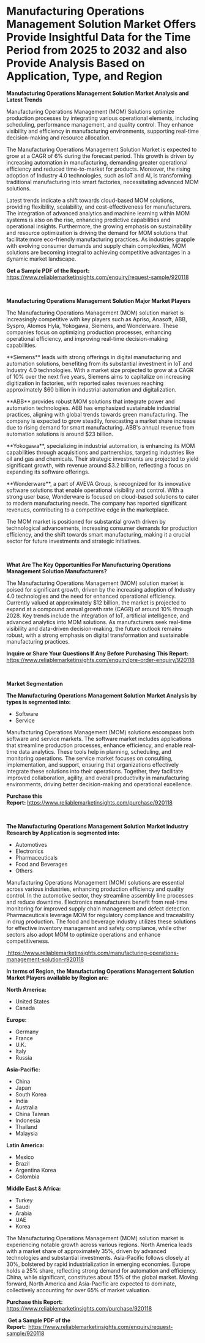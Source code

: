 <p><h1>Manufacturing Operations Management Solution Market Offers Provide Insightful Data for the Time Period from 2025 to 2032 and also Provide Analysis Based on Application, Type, and Region</h1></p><p><strong>Manufacturing Operations Management Solution Market Analysis and Latest Trends</strong></p>
<p><p>Manufacturing Operations Management (MOM) Solutions optimize production processes by integrating various operational elements, including scheduling, performance management, and quality control. They enhance visibility and efficiency in manufacturing environments, supporting real-time decision-making and resource allocation.</p><p>The Manufacturing Operations Management Solution Market is expected to grow at a CAGR of 6% during the forecast period. This growth is driven by increasing automation in manufacturing, demanding greater operational efficiency and reduced time-to-market for products. Moreover, the rising adoption of Industry 4.0 technologies, such as IoT and AI, is transforming traditional manufacturing into smart factories, necessitating advanced MOM solutions.</p><p>Latest trends indicate a shift towards cloud-based MOM solutions, providing flexibility, scalability, and cost-effectiveness for manufacturers. The integration of advanced analytics and machine learning within MOM systems is also on the rise, enhancing predictive capabilities and operational insights. Furthermore, the growing emphasis on sustainability and resource optimization is driving the demand for MOM solutions that facilitate more eco-friendly manufacturing practices. As industries grapple with evolving consumer demands and supply chain complexities, MOM solutions are becoming integral to achieving competitive advantages in a dynamic market landscape.</p></p>
<p><strong>Get a Sample PDF of the Report:&nbsp;</strong> <a href="https://www.reliablemarketinsights.com/enquiry/request-sample/920118?utm_campaign=2774&utm_medium=2&utm_source=Github&utm_content=ia&utm_term=18042025&utm_id=manufacturing-operations-management-solution">https://www.reliablemarketinsights.com/enquiry/request-sample/920118</a></p>
<p>&nbsp;</p>
<p><strong>Manufacturing Operations Management Solution Major Market Players</strong></p>
<p><p>The Manufacturing Operations Management (MOM) solution market is increasingly competitive with key players such as Apriso, Anasoft, ABB, Syspro, Atomos Hyla, Yokogawa, Siemens, and Wonderware. These companies focus on optimizing production processes, enhancing operational efficiency, and improving real-time decision-making capabilities.</p><p>**Siemens** leads with strong offerings in digital manufacturing and automation solutions, benefiting from its substantial investment in IoT and Industry 4.0 technologies. With a market size projected to grow at a CAGR of 10% over the next five years, Siemens aims to capitalize on increasing digitization in factories, with reported sales revenues reaching approximately $60 billion in industrial automation and digitalization.</p><p>**ABB** provides robust MOM solutions that integrate power and automation technologies. ABB has emphasized sustainable industrial practices, aligning with global trends towards green manufacturing. The company is expected to grow steadily, forecasting a market share increase due to rising demand for smart manufacturing. ABB's annual revenue from automation solutions is around $23 billion.</p><p>**Yokogawa**, specializing in industrial automation, is enhancing its MOM capabilities through acquisitions and partnerships, targeting industries like oil and gas and chemicals. Their strategic investments are projected to yield significant growth, with revenue around $3.2 billion, reflecting a focus on expanding its software offerings.</p><p>**Wonderware**, a part of AVEVA Group, is recognized for its innovative software solutions that enable operational visibility and control. With a strong user base, Wonderware is focused on cloud-based solutions to cater to modern manufacturing needs. The company has reported significant revenues, contributing to a competitive edge in the marketplace.</p><p>The MOM market is positioned for substantial growth driven by technological advancements, increasing consumer demands for production efficiency, and the shift towards smart manufacturing, making it a crucial sector for future investments and strategic initiatives.</p></p>
<p>&nbsp;</p>
<p><strong>What Are The Key Opportunities For Manufacturing Operations Management Solution Manufacturers?</strong></p>
<p><p>The Manufacturing Operations Management (MOM) solution market is poised for significant growth, driven by the increasing adoption of Industry 4.0 technologies and the need for enhanced operational efficiency. Currently valued at approximately $12 billion, the market is projected to expand at a compound annual growth rate (CAGR) of around 10% through 2028. Key trends include the integration of IoT, artificial intelligence, and advanced analytics into MOM solutions. As manufacturers seek real-time visibility and data-driven decision-making, the future outlook remains robust, with a strong emphasis on digital transformation and sustainable manufacturing practices.</p></p>
<p><strong>Inquire or Share Your Questions If Any Before Purchasing This Report:</strong> <a href="https://www.reliablemarketinsights.com/enquiry/pre-order-enquiry/920118?utm_campaign=2774&utm_medium=2&utm_source=Github&utm_content=ia&utm_term=18042025&utm_id=manufacturing-operations-management-solution">https://www.reliablemarketinsights.com/enquiry/pre-order-enquiry/920118</a></p>
<p>&nbsp;</p>
<p><strong>Market Segmentation</strong></p>
<p><strong>The Manufacturing Operations Management Solution Market Analysis by types is segmented into:</strong></p>
<p><ul><li>Software</li><li>Service</li></ul></p>
<p><p>Manufacturing Operations Management (MOM) solutions encompass both software and service markets. The software market includes applications that streamline production processes, enhance efficiency, and enable real-time data analytics. These tools help in planning, scheduling, and monitoring operations. The service market focuses on consulting, implementation, and support, ensuring that organizations effectively integrate these solutions into their operations. Together, they facilitate improved collaboration, agility, and overall productivity in manufacturing environments, driving better decision-making and operational excellence.</p></p>
<p><strong>Purchase this Report:&nbsp;</strong><a href="https://www.reliablemarketinsights.com/purchase/920118?utm_campaign=2774&utm_medium=2&utm_source=Github&utm_content=ia&utm_term=18042025&utm_id=manufacturing-operations-management-solution">https://www.reliablemarketinsights.com/purchase/920118</a></p>
<p>&nbsp;</p>
<p><strong>The Manufacturing Operations Management Solution Market Industry Research by Application is segmented into:</strong></p>
<p><ul><li>Automotives</li><li>Electronics</li><li>Pharmaceuticals</li><li>Food and Beverages</li><li>Others</li></ul></p>
<p><p>Manufacturing Operations Management (MOM) solutions are essential across various industries, enhancing production efficiency and quality control. In the automotive sector, they streamline assembly line processes and reduce downtime. Electronics manufacturers benefit from real-time monitoring for improved supply chain management and defect detection. Pharmaceuticals leverage MOM for regulatory compliance and traceability in drug production. The food and beverage industry utilizes these solutions for effective inventory management and safety compliance, while other sectors also adopt MOM to optimize operations and enhance competitiveness.</p></p>
<p><a href="https://www.reliablemarketinsights.com/manufacturing-operations-management-solution-r920118?utm_campaign=2774&utm_medium=2&utm_source=Github&utm_content=ia&utm_term=18042025&utm_id=manufacturing-operations-management-solution">&nbsp;https://www.reliablemarketinsights.com/manufacturing-operations-management-solution-r920118</a></p>
<p><strong>In terms of Region, the Manufacturing Operations Management Solution Market Players available by Region are:</strong></p>
<p>
    <p> <strong> North America: </strong>
        <ul>
            <li>United States</li>
            <li>Canada</li>
        </ul>
        </p> 
    <p> <strong> Europe: </strong>
        <ul>
            <li>Germany</li>
            <li>France</li>
            <li>U.K.</li>
            <li>Italy</li>
            <li>Russia</li>
        </ul>
        </p> 
    <p> <strong> Asia-Pacific: </strong>
        <ul>
            <li>China</li>
            <li>Japan</li>
            <li>South Korea</li>
            <li>India</li>
            <li>Australia</li>
            <li>China Taiwan</li>
            <li>Indonesia</li>
            <li>Thailand</li>
            <li>Malaysia</li>
        </ul>
        </p> 
    <p> <strong> Latin America: </strong>
        <ul>
            <li>Mexico</li>
            <li>Brazil</li>
            <li>Argentina Korea</li>
            <li>Colombia</li>
        </ul>
        </p> 
    <p> <strong> Middle East & Africa: </strong>
        <ul>
            <li>Turkey</li>
            <li>Saudi</li>
            <li>Arabia</li>
            <li>UAE</li>
            <li>Korea</li>
        </ul>
    </p>
    </p>
<p><p>The Manufacturing Operations Management (MOM) solution market is experiencing notable growth across various regions. North America leads with a market share of approximately 35%, driven by advanced technologies and substantial investments. Asia-Pacific follows closely at 30%, bolstered by rapid industrialization in emerging economies. Europe holds a 25% share, reflecting strong demand for automation and efficiency. China, while significant, constitutes about 15% of the global market. Moving forward, North America and Asia-Pacific are expected to dominate, collectively accounting for over 65% of market valuation.</p></p>
<p><strong>Purchase this Report: </strong><a href="https://www.reliablemarketinsights.com/purchase/920118?utm_campaign=2774&utm_medium=2&utm_source=Github&utm_content=ia&utm_term=18042025&utm_id=manufacturing-operations-management-solution">https://www.reliablemarketinsights.com/purchase/920118</a></p>
<p>&nbsp;<strong>Get a Sample PDF of the Report:&nbsp;&nbsp;</strong><a href="https://www.reliablemarketinsights.com/enquiry/request-sample/920118?utm_campaign=2774&utm_medium=2&utm_source=Github&utm_content=ia&utm_term=18042025&utm_id=manufacturing-operations-management-solution">https://www.reliablemarketinsights.com/enquiry/request-sample/920118</a></p>
<p><strong></strong></p>
<p><p></p><p></p><p></p></p>